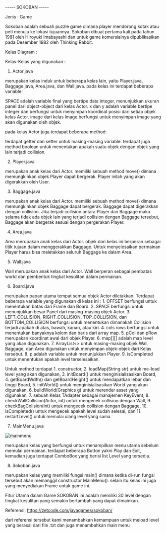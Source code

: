 ----- SOKOBAN -----

Jenis : Game

Sokoban adalah sebuah puzzle game dimana player mendorong kotak atau peti menuju ke lokasi tujuannya. Sokoban dibuat pertama kali pada tahun 1981 oleh Hiroyuki Imabayashi dan untuk game komersialnya dipublikasikan pada Desember 1982 oleh Thinking Rabbit.

Kelas Diagram :



Kelas-Kelas yang digunakan :

1. Actor.java

merupakan kelas induk untuk beberapa kelas lain, yaitu Player.java, Baggage.java, Area.java, dan Wall.java. 
pada kelas ini terdapat beberapa variable:

SPACE adalah variable final yang bertipe data integer, menunjukkan ukuran panel dari object-object dari kelas Actor. 
x dan y adalah variable bertipe integer dan berfungsi untuk menyimpan koordinat posisi dari setiap objek kelas Actor. 
image dari kelas Image berfungsi untuk menyimpan image yang akan digunakan oleh objek.

pada kelas Actor juga terdapat beberapa method:

terdapat getter dan setter untuk masing-masing variable. 
terdapat juga method boolean untuk menentukan apakah suatu objek dengan objek yang lain terjadi collision.

2. Player.java

merupakan anak kelas dari Actor. 
memiliki sebuah method move() dimana memungkinkan objek Player dapat bergerak. 
Player inilah yang akan digerakkan oleh User. 

3. Baggage.java

merupakan anak kelas dari Actor. 
memiliki sebuah method move() dimana memungkinkan objek Baggage dapat bergerak.
Baggage dapat digerakkan dengan collision. Jika terjadi collision antara Player dan Baggage maka selama tidak ada objek lain yang terjadi collision dengan Baggage tersebut, Baggage akan bergerak sesuai dengan pergerakan Player.

4. Area.java

Area merupakan anak kelas dari Actor. 
objek dari kelas ini berperan sebagai titik tujuan dalam menggerakkan Baggage. Untuk menyelesaikan permainan Player harus bisa meletakkan seluruh Baggage ke dalam Area.

5. Wall.java

Wall merupakan anak kelas dari Actor. 
Wall berperan sebagai pembatas world dan pembentuk tingkat kesulitan dalam permainan.

6. Board.java

merupakan papan utama tempat semua objek Actor diletakkan. 
Terdapat beberapa variable yang digunakan di kelas ini :
        1. OFFSET berfungsi untuk menentukan batas dari Frame dan Board.
        2. SPACE berfungsi untuk menunjukkan besar Panel dari masing-masing objek Actor.
        3. LEFT_COLLISION, RIGHT_COLLISION, TOP_COLLISION, dan BOTTOM_COLLISION berfungsi untuk menentukan dimanakah Collision terjadi apakah di atas, bawah, kanan, atau kiri.
        4. cols rows berfungsi untuk menentukan banyaknya kolom dan baris dari array map.
        5. pCol dan pRow merupakan koordinat awal dari objek Player.
        6. map[][] adalah map level yang akan digunakan.
        7. ArrayList<> untuk masing-masing objek Wall, Baggage, dan Area digunakan untuk menyimpan objek-objek dari Kelas tersebut.
        8. p adalah variable untuk menunjukkan Player.
        9. isCompleted untuk menentukan apakah level terselesaikan.

Untuk method terdapat 
        1. constructor, 
        2. loadMap(String str) untuk me-load level yang akan digunakan, 
        3. initBoard() untuk menginisialisasikan Board, 
        4. getBoardWdth() dan getBoardHeight() untuk mendapatkan lebar dan tinggi Board, 
        5. initWorld() untuk menginisialisasikan World yang akan digunakan, 
        6. buildWorld(Graphics g) untuk merender asset yang digunakan, 
        7. sebuah Kelas TAdapter sebagai manajemen KeyEvent, 
        8. checkWallCollision(Actor, int) untuk mengecek collision dengan Wall, 
        9. checkBagColision(int) untuk mengecek collision dengan Baggage, 
        10. isCompleted() untuk mengecek apakah level sudah selesai, dan 
        11. restartLevel() untuk memulai ulang level yang sama.

7. MainMenu.java

![mainmenu](https://user-images.githubusercontent.com/57482751/104798660-32770200-57fb-11eb-855d-3002cd3e00e9.PNG)

merupakan kelas yang berfungsi untuk menampilkan menu utama sebelum memulai permainan. 
terdapat beberapa Button yakni Play dan Exit, kemudian juga terdapat ComboBox yang berisi list Level yang tersedia.

8. Sokoban.java

merupakan kelas yang memiliki fungsi main() dimana ketika di-run fungsi tersebut akan memanggil constructor MainMenu().
selain itu kelas ini juga yang menyediakan Frame untuk game ini.

Fitur Utama dalam Game SOKOBAN ini adalah memiliki 30 level dengan tingkat kesulitan yang semakin bertambah yang dapat dimainkan.

Referensi:
https://zetcode.com/javagames/sokoban/

dari referensi tersebut kami menambahkan kemampuan untuk meload level yang berasal dari file .txt dan juga menambahkan main menu

